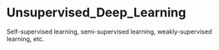 # Unsupervised_Deep_Learning
Self-supervised learning, semi-supervised learning, weakly-supervised learning, etc.
